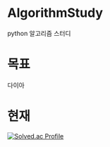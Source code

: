 # AlgorithmStudy
python 알고리즘 스터디

# 목표
다이아


# 현재
[![Solved.ac Profile](http://mazassumnida.wtf/api/v2/generate_badge?boj=dqk8632)](https://solved.ac/dqk8632/)
